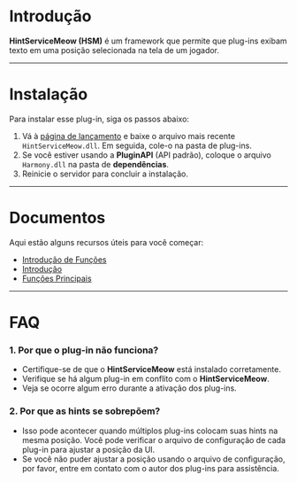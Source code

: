 # Introdução
**HintServiceMeow (HSM)** é um framework que permite que plug-ins exibam texto em uma posição selecionada na tela de um jogador.

---

# Instalação

Para instalar esse plug-in, siga os passos abaixo:

1. Vá à [página de lançamento](#) e baixe o arquivo mais recente `HintServiceMeow.dll`. Em seguida, cole-o na pasta de plug-ins.
2. Se você estiver usando a **PluginAPI** (API padrão), coloque o arquivo `Harmony.dll` na pasta de **dependências**.
3. Reinicie o servidor para concluir a instalação.

---

# Documentos

Aqui estão alguns recursos úteis para você começar:

- [Introdução de Funções](Features.md)
- [Introdução](GettingStarted.md)
- [Funções Principais](CoreFeatures.md)

---

# FAQ

### 1. Por que o plug-in não funciona?
- Certifique-se de que o **HintServiceMeow** está instalado corretamente.
- Verifique se há algum plug-in em conflito com o **HintServiceMeow**.
- Veja se ocorre algum erro durante a ativação dos plug-ins.

### 2. Por que as hints se sobrepõem?
- Isso pode acontecer quando múltiplos plug-ins colocam suas hints na mesma posição. Você pode verificar o arquivo de configuração de cada plug-in para ajustar a posição da UI.
- Se você não puder ajustar a posição usando o arquivo de configuração, por favor, entre em contato com o autor dos plug-ins para assistência.
